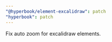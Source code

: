 ```yaml
---
"@hyperbook/element-excalidraw": patch
"hyperbook": patch
---
```


Fix auto zoom for excalidraw elements.
